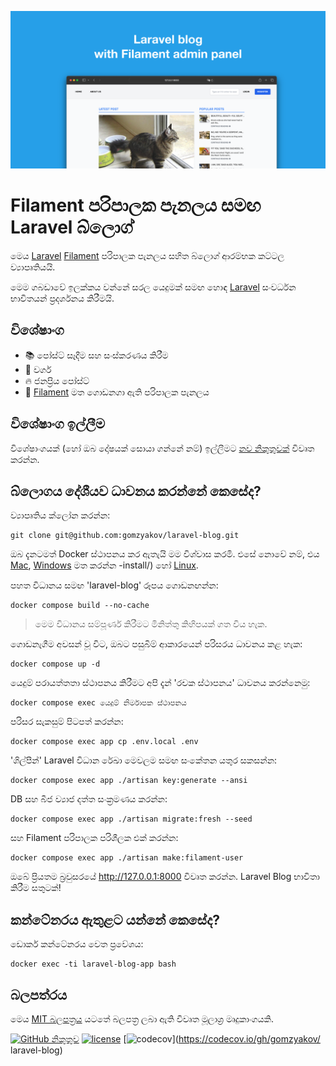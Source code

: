 ![Laravel blog with Filament admin panel](../docs/social-preview-en.png)

# Filament පරිපාලක පැනලය සමඟ Laravel බ්ලොග්

මෙය [Laravel](https://laravel.com) [Filament](https://filamentphp.com) පරිපාලක පැනලය සහිත බ්ලොග් ආරම්භක කට්ටල ව්‍යාපෘතියයි.

මෙම ගබඩාවේ ඉලක්කය වන්නේ සරල යෙදුමක් සමඟ හොඳ [Laravel](https://laravel.com) සංවර්ධන භාවිතයන් ප්‍රදර්ශනය කිරීමයි.

## විශේෂාංග

- 📚 පෝස්ට් සෑදීම සහ සංස්කරණය කිරීම
- 🥑 වර්ග
- :fire: ජනප්‍රිය පෝස්ට්
- :hatched_chick: [Filament](https://filamentphp.com) මත ගොඩනගා ඇති පරිපාලක පැනලය

## විශේෂාංග ඉල්ලීම

විශේෂාංගයක් (හෝ ඔබ දෝෂයක් සොයා ගන්නේ නම්) ඉල්ලීමට [නව නිකුතුවක්](https://github.com/gomzyakov/laravel-blog/issues/new) විවෘත කරන්න.

## බ්ලොගය දේශීයව ධාවනය කරන්නේ කෙසේද?

ව්‍යාපෘතිය ක්ලෝන කරන්න:

```බෑෂ්
git clone git@github.com:gomzyakov/laravel-blog.git
```

ඔබ දැනටමත් Docker ස්ථාපනය කර ඇතැයි මම විශ්වාස කරමි. එසේ නොවේ නම්, එය [Mac](https://docs.docker.com/desktop/install/mac-install/), [Windows](https://docs.docker.com/desktop/install/windows) මත කරන්න -install/) හෝ [Linux](https://docs.docker.com/desktop/install/linux-install/).

පහත විධානය සමඟ 'laravel-blog' රූපය ගොඩනඟන්න:

```බෑෂ්
docker compose build --no-cache
```

>මෙම විධානය සම්පූර්ණ කිරීමට මිනිත්තු කිහිපයක් ගත විය හැක.

ගොඩනැගීම අවසන් වූ විට, ඔබට පසුබිම් ආකාරයෙන් පරිසරය ධාවනය කළ හැක:

```බෑෂ්
docker compose up -d
```

යෙදුම් පරායත්තතා ස්ථාපනය කිරීමට අපි දැන් 'රචක ස්ථාපනය' ධාවනය කරන්නෙමු:

```බෑෂ්
docker compose exec යෙදුම් නිර්මාපක ස්ථාපනය
```

පරිසර සැකසුම් පිටපත් කරන්න:

```බෑෂ්
docker compose exec app cp .env.local .env
```

'ශිල්පීන්' Laravel විධාන රේඛා මෙවලම සමඟ සංකේතන යතුර සකසන්න:

```බෑෂ්
docker compose exec app ./artisan key:generate --ansi
```

DB සහ බීජ ව්‍යාජ දත්ත සංක්‍රමණය කරන්න:

```බෑෂ්
docker compose exec app ./artisan migrate:fresh --seed
```

සහ Filament පරිපාලක පරිශීලක එක් කරන්න:

```බෑෂ්
docker compose exec app ./artisan make:filament-user
```

ඔබේ ප්‍රියතම බ්‍රවුසරයේ http://127.0.0.1:8000 විවෘත කරන්න. Laravel Blog භාවිතා කිරීම සතුටක්!

## කන්ටේනරය ඇතුළට යන්නේ කෙසේද?

ඩොකර් කන්ටේනරය වෙත ප්‍රවේශය:

```බෑෂ්
docker exec -ti laravel-blog-app bash
```

## බලපත්රය

මෙය [MIT බලපත්‍රය](https://github.com/gomzyakov/php-code-style/blob/main/LICENSE) යටතේ බලපත්‍ර ලබා ඇති විවෘත මූලාශ්‍ර මෘදුකාංගයකි.


[![GitHub නිකුතුව](https://img.shields.io/github/release/gomzyakov/laravel-blog.svg)](https://github.com/gomzyakov/laravel-blog/releases/latest)
[![license](https://img.shields.io/badge/License-MIT-green.svg)](https://github.com/gomzyakov/laravel-blog/blob/development/LICENSE)
[![codecov](https://codecov.io/gh/gomzyakov/laravel-blog/branch/main/graph/badge.svg?token=4CYTVMVUYV)](https://codecov.io/gh/gomzyakov/ laravel-blog)